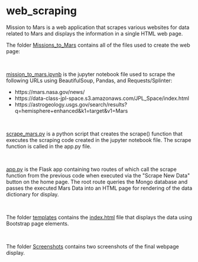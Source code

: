 # web_scraping


Mission to Mars is a web application that scrapes various websites for data related to Mars and displays the information in a single HTML web page.

<p>The folder <a href="https://github.com/cspence001/web_scraping_challenge/tree/main/Missions_to_Mars">Missions_to_Mars</a> contains all of the files used to create the web page:</p>
<br>

<p><a href="cspence001/web_scraping_challenge/Missions_to_Mars/mission_to_mars.ipynb">mission_to_mars.ipynb</a> is the jupyter notebook file used to scrape the following URLs using BeautifulSoup, Pandas, and Requests/Splinter:</p>
<ul>
    <li>https://mars.nasa.gov/news/</li>
    <li>https://data-class-jpl-space.s3.amazonaws.com/JPL_Space/index.html</li>
    <li>https://astrogeology.usgs.gov/search/results?q=hemisphere+enhanced&k1=target&v1=Mars</li>
</ul>
<br>
<p><a href="cspence001/web_scraping_challenge/Missions_to_Mars/scrape_mars.py">scrape_mars.py</a> is a python script that creates the scrape() function that executes the scraping code created in the jupyter notebook file. The scrape function is called in the app.py file.</p>
<br>

<p><a href="cspence001/web_scraping_challenge/Missions_to_Mars/app.py">app.py</a> is the Flask app containing two routes of which call the scrape function from the previous code when executed via the "Scrape New Data" button on the home page. The root route queries the Mongo database and passes the executed Mars Data into an HTML page for rendering of the data dictionary for display.</p>
<br>
<p>The folder <a href="cspence001/web_scraping_challenge/Missions_to_Mars/templates">templates</a> contains the <a href="cspence001/web_scraping_challenge/Missions_to_Mars/templates/index.html">index.html</a> file that displays the data using Bootstrap page elements.</p>
<br>
<p>The folder <a href="cspence001/web_scraping_challenge/Missions_to_Mars/Screenshots">Screenshots</a> contains two screenshots of the final webpage display. </p>



